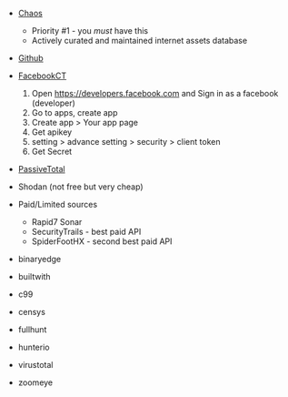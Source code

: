 - [Chaos](https://chaos.projectdiscovery.io/#/)
	- Priority #1 - you *must* have this
	- Actively curated and maintained internet assets database
- [Github](https://github.com/settings/tokens)
- [FacebookCT](https://develpers.facebook.com)
	1. Open https://developers.facebook.com and Sign in as a facebook (developer)
	2. Go to apps, create app 
	3. Create app > Your app page
	4. Get apikey
	5. setting > advance setting > security > client token
	6. Get Secret
- [PassiveTotal](https://community.riskiq.com/settings)
- Shodan (not free but very cheap)

- Paid/Limited sources
	- Rapid7 Sonar
	- SecurityTrails - best paid API
	- SpiderFootHX - second best paid API

 - binaryedge
 - builtwith
 - c99
 - censys
 - fullhunt
 - hunterio
 - virustotal
 - zoomeye